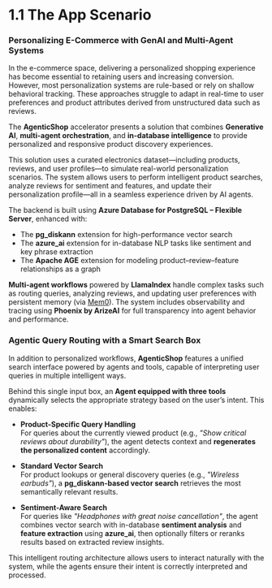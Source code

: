 # 1.1 The App Scenario

### Personalizing E-Commerce with GenAI and Multi-Agent Systems

In the e-commerce space, delivering a personalized shopping experience has become essential to retaining users and increasing conversion. However, most personalization systems are rule-based or rely on shallow behavioral tracking. These approaches struggle to adapt in real-time to user preferences and product attributes derived from unstructured data such as reviews.

The **AgenticShop** accelerator presents a solution that combines **Generative AI**, **multi-agent orchestration**, and **in-database intelligence** to provide personalized and responsive product discovery experiences.

This solution uses a curated electronics dataset—including products, reviews, and user profiles—to simulate real-world personalization scenarios. The system allows users to perform intelligent product searches, analyze reviews for sentiment and features, and update their personalization profile—all in a seamless experience driven by AI agents.

The backend is built using **Azure Database for PostgreSQL – Flexible Server**, enhanced with:

- The **pg_diskann** extension for high-performance vector search
- The **azure_ai** extension for in-database NLP tasks like sentiment and key phrase extraction
- The **Apache AGE** extension for modeling product–review–feature relationships as a graph

**Multi-agent workflows** powered by **LlamaIndex** handle complex tasks such as routing queries, analyzing reviews, and updating user preferences with persistent memory (via [Mem0](https://mem0.ai)). The system includes observability and tracing using **Phoenix by ArizeAI** for full transparency into agent behavior and performance.

### Agentic Query Routing with a Smart Search Box

In addition to personalized workflows, **AgenticShop** features a unified search interface powered by agents and tools, capable of interpreting user queries in multiple intelligent ways.

Behind this single input box, an **Agent equipped with three tools** dynamically selects the appropriate strategy based on the user’s intent. This enables:

- **Product-Specific Query Handling**  
  For queries about the currently viewed product (e.g., *"Show critical reviews about durability"*), the agent detects context and **regenerates the personalized content** accordingly.

- **Standard Vector Search**  
  For product lookups or general discovery queries (e.g., *"Wireless earbuds"*), a **pg_diskann-based vector search** retrieves the most semantically relevant results.

- **Sentiment-Aware Search**  
  For queries like *"Headphones with great noise cancellation"*, the agent combines vector search with in-database **sentiment analysis** and **feature extraction** using **azure_ai**, then optionally filters or reranks results based on extracted review insights.


This intelligent routing architecture allows users to interact naturally with the system, while the agents ensure their intent is correctly interpreted and processed.

